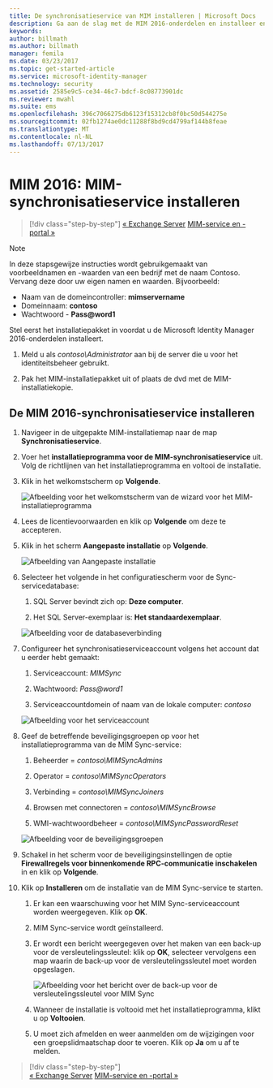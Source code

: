 ```yaml
---
title: De synchronisatieservice van MIM installeren | Microsoft Docs
description: Ga aan de slag met de MIM 2016-onderdelen en installeer en configureer de synchronisatieservice.
keywords: 
author: billmath
ms.author: billmath
manager: femila
ms.date: 03/23/2017
ms.topic: get-started-article
ms.service: microsoft-identity-manager
ms.technology: security
ms.assetid: 2585e9c5-ce34-46c7-bdcf-8c08773901dc
ms.reviewer: mwahl
ms.suite: ems
ms.openlocfilehash: 396c7066275db6123f15312cb8f0bc50d544275e
ms.sourcegitcommit: 02fb1274ae0dc11288f8bd9cd4799af144b8feae
ms.translationtype: MT
ms.contentlocale: nl-NL
ms.lasthandoff: 07/13/2017
---
```

# <a name="install-mim-2016-mim-synchronization-service"></a>MIM 2016: MIM-synchronisatieservice installeren

>[!div class="step-by-step"]
[« Exchange Server](prepare-server-exchange.md)
[MIM-service en -portal »](install-mim-service-portal.md)

> [!NOTE]
> In deze stapsgewijze instructies wordt gebruikgemaakt van voorbeeldnamen en -waarden van een bedrijf met de naam Contoso. Vervang deze door uw eigen namen en waarden. Bijvoorbeeld:
> - Naam van de domeincontroller: **mimservername**
> - Domeinnaam: **contoso**
> - Wachtwoord - **Pass@word1**

Stel eerst het installatiepakket in voordat u de Microsoft Identity Manager 2016-onderdelen installeert.

1. Meld u als *contoso\Administrator* aan bij de server die u voor het identiteitsbeheer gebruikt.

2. Pak het MIM-installatiepakket uit of plaats de dvd met de MIM-installatiekopie.

## <a name="install-mim-2016-synchronization-service"></a>De MIM 2016-synchronisatieservice installeren

1. Navigeer in de uitgepakte MIM-installatiemap naar de map **Synchronisatieservice**.

2. Voer het **installatieprogramma voor de MIM-synchronisatieservice** uit. Volg de richtlijnen van het installatieprogramma en voltooi de installatie.

3. Klik in het welkomstscherm op **Volgende**.

    ![Afbeelding voor het welkomstscherm van de wizard voor het MIM-installatieprogramma](media/MIM-Install1.png)

4. Lees de licentievoorwaarden en klik op **Volgende** om deze te accepteren.

5. Klik in het scherm **Aangepaste installatie** op **Volgende**.

    ![Afbeelding van Aangepaste installatie](media/MIM-Install2.png)

6.  Selecteer het volgende in het configuratiescherm voor de Sync-servicedatabase:

    1.  SQL Server bevindt zich op: **Deze computer**.

    2.  Het SQL Server-exemplaar is: **Het standaardexemplaar**.

    ![Afbeelding voor de databaseverbinding](media/MIM-Install3.png)

7.  Configureer het synchronisatieserviceaccount volgens het account dat u eerder hebt gemaakt:

    1.  Serviceaccount: *MIMSync*

    2.  Wachtwoord: *Pass@word1*

    3.  Serviceaccountdomein of naam van de lokale computer: *contoso*

    ![Afbeelding voor het serviceaccount](media/MIM-Install4.png)

8.  Geef de betreffende beveiligingsgroepen op voor het installatieprogramma van de MIM Sync-service:

    1. Beheerder = *contoso\MIMSyncAdmins*

    2. Operator = *contoso\MIMSyncOperators*

    3. Verbinding = *contoso\MIMSyncJoiners*

    4. Browsen met connectoren = *contoso\MIMSyncBrowse*

    5. WMI-wachtwoordbeheer = *contoso\MIMSyncPasswordReset*

    ![Afbeelding voor de beveiligingsgroepen](media/MIM-Install5.png)

9. Schakel in het scherm voor de beveiligingsinstellingen de optie **Firewallregels voor binnenkomende RPC-communicatie inschakelen** in en klik op **Volgende**.

10. Klik op **Installeren** om de installatie van de MIM Sync-service te starten.

    1. Er kan een waarschuwing voor het MIM Sync-serviceaccount worden weergegeven. Klik op **OK**.

    2. MIM Sync-service wordt geïnstalleerd.

    3. Er wordt een bericht weergegeven over het maken van een back-up voor de versleutelingssleutel: klik op **OK**, selecteer vervolgens een map waarin de back-up voor de versleutelingssleutel moet worden opgeslagen.

        ![Afbeelding voor het bericht over de back-up voor de versleutelingssleutel voor MIM Sync](media/MIM-Install7.png)

    4. Wanneer de installatie is voltooid met het installatieprogramma, klikt u op **Voltooien**.

    5. U moet zich afmelden en weer aanmelden om de wijzigingen voor een groepslidmaatschap door te voeren. Klik op **Ja** om u af te melden.

>[!div class="step-by-step"]  
[« Exchange Server](prepare-server-exchange.md)
[MIM-service en -portal »](install-mim-service-portal.md)
